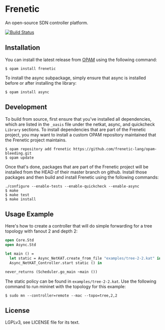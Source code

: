 # Frenetic

An open-source SDN controller platform.

[![Build Status](https://travis-ci.org/frenetic-lang/frenetic.png)](https://travis-ci.org/frenetic-lang/frenetic)

## Installation

You can install the latest release from [OPAM](http://opam.ocamlpro.com/) using
the following command:

    $ opam install frenetic

To install the async subpackage, simply ensure that async is installed before
or after installing the library:

    $ opam install async

## Development

To build from source, first ensure that you've installed all dependencies,
which are listed in the `_oasis` file under the netkat, async, and quickcheck
`Library` sections. To install dependencies that are part of the Frenetic
project, you may want to install a custom OPAM repository maintained that the
Frenetic project maintains.

    $ opam repository add frenetic https://github.com/frenetic-lang/opam-bleeding.git
    $ opam update

Once that's done, packages that are part of the Frenetic project will be
installed from the HEAD of their master branch on github. Install those
packages and then build and install Frenetic using the following commands:

    ./configure --enable-tests --enable-quickcheck --enable-async
    $ make
    $ make test
    $ make install

## Usage Example

Here's how to create a controller that will do simple forwarding for a tree
topology with fanout 2 and depth 2:

```ocaml
open Core.Std
open Async.Std

let main () =
  let static = Async_NetKAT.create_from_file "examples/tree-2-2.kat" in
  Async_NetKAT_Controller.start static () in

never_returns (Scheduler.go_main ~main ())
```

The static policy can be found in `examples/tree-2-2.kat`. Use the following
command to run mininet with the topology for this example:

    $ sudo mn --controller=remote --mac --topo=tree,2,2

## License

LGPLv3, see LICENSE file for its text.
